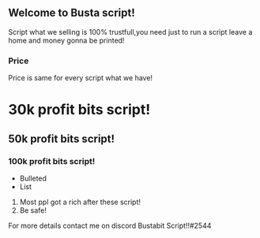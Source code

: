 ## Welcome to Busta script!

Script what we selling is 100% trustfull,you need just to run a script leave a home and money gonna be printed!



### Price

Price is same for every script what we have!




# 30k profit bits script!
## 50k profit bits script!
### 100k profit bits script!

- Bulleted
- List

1. Most ppl got a rich after these script!
2. Be safe!

For more details contact me on discord Bustabit Script!!#2544



